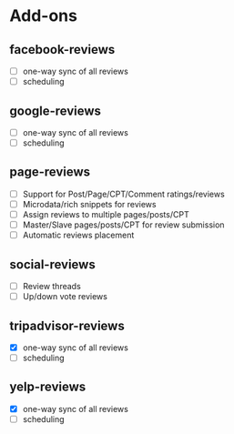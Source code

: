 # Add-ons

## facebook-reviews
- [ ] one-way sync of all reviews
- [ ] scheduling

## google-reviews
- [ ] one-way sync of all reviews
- [ ] scheduling

## page-reviews
- [ ] Support for Post/Page/CPT/Comment ratings/reviews
- [ ] Microdata/rich snippets for reviews
- [ ] Assign reviews to multiple pages/posts/CPT
- [ ] Master/Slave pages/posts/CPT for review submission
- [ ] Automatic reviews placement

## social-reviews
- [ ] Review threads
- [ ] Up/down vote reviews

## tripadvisor-reviews
- [x] one-way sync of all reviews
- [ ] scheduling

## yelp-reviews
- [x] one-way sync of all reviews
- [ ] scheduling
